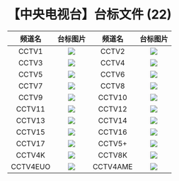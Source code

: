 # 【中央电视台】台标文件 (22)
|频道名|台标图片|频道名|台标图片|
|:---:|:---:|:---:|:---:|
|CCTV1|<img src="https://raw.githubusercontent.com/wanglindl/TVlogo/main/img/CCTV1.png">|CCTV2|<img src="https://raw.githubusercontent.com/wanglindl/TVlogo/main/img/CCTV2.png">|
|CCTV3|<img src="https://raw.githubusercontent.com/wanglindl/TVlogo/main/img/CCTV3.png">|CCTV4|<img src="https://raw.githubusercontent.com/wanglindl/TVlogo/main/img/CCTV4.png">|
|CCTV5|<img src="https://raw.githubusercontent.com/wanglindl/TVlogo/main/img/CCTV5.png">|CCTV6|<img src="https://raw.githubusercontent.com/wanglindl/TVlogo/main/img/CCTV6.png">|
|CCTV7|<img src="https://raw.githubusercontent.com/wanglindl/TVlogo/main/img/CCTV7.png">|CCTV8|<img src="https://raw.githubusercontent.com/wanglindl/TVlogo/main/img/CCTV8.png">|
|CCTV9|<img src="https://raw.githubusercontent.com/wanglindl/TVlogo/main/img/CCTV9.png">|CCTV10|<img src="https://raw.githubusercontent.com/wanglindl/TVlogo/main/img/CCTV10.png">|
|CCTV11|<img src="https://raw.githubusercontent.com/wanglindl/TVlogo/main/img/CCTV11.png">|CCTV12|<img src="https://raw.githubusercontent.com/wanglindl/TVlogo/main/img/CCTV12.png">|
|CCTV13|<img src="https://raw.githubusercontent.com/wanglindl/TVlogo/main/img/CCTV13.png">|CCTV14|<img src="https://raw.githubusercontent.com/wanglindl/TVlogo/main/img/CCTV14.png">|
|CCTV15|<img src="https://raw.githubusercontent.com/wanglindl/TVlogo/main/img/CCTV15.png">|CCTV16|<img src="https://raw.githubusercontent.com/wanglindl/TVlogo/main/img/CCTV16.png">|
|CCTV17|<img src="https://raw.githubusercontent.com/wanglindl/TVlogo/main/img/CCTV17.png">|CCTV5+|<img src="https://raw.githubusercontent.com/wanglindl/TVlogo/main/img/CCTV5plus.png">|
|CCTV4K|<img src="https://raw.githubusercontent.com/wanglindl/TVlogo/main/img/CCTV4K.png">|CCTV8K|<img src="https://raw.githubusercontent.com/wanglindl/TVlogo/main/img/CCTV8K.png">|
|CCTV4EUO|<img src="https://raw.githubusercontent.com/wanglindl/TVlogo/main/img/CCTV4oz.png">|CCTV4AME|<img src="https://raw.githubusercontent.com/wanglindl/TVlogo/main/img/CCTV4mz.png">|
